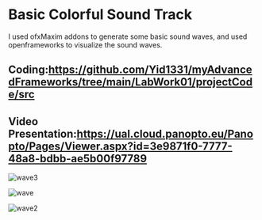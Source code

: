 # Basic Colorful Sound Track
I used ofxMaxim addons to generate some basic sound waves, and used openframeworks to visualize the sound waves.

## Coding:https://github.com/Yid1331/myAdvancedFrameworks/tree/main/LabWork01/projectCode/src

## Video Presentation:https://ual.cloud.panopto.eu/Panopto/Pages/Viewer.aspx?id=3e9871f0-7777-48a8-bdbb-ae5b00f97789

![wave3](https://user-images.githubusercontent.com/81423727/158836748-65955ca5-88a8-4f6d-8233-44dcc165dedc.png)

![wave](https://user-images.githubusercontent.com/81423727/158835614-8191de30-6cc5-4f4f-8155-5bf60ec61b4a.png)

![wave2](https://user-images.githubusercontent.com/81423727/158835640-7b3d7238-ada3-42e0-9436-ad806a64ce19.png)


